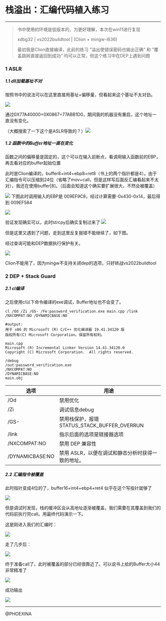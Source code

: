 # 栈溢出：汇编代码植入练习

---

> 书中使用的环境是低版本的，为更好理解，本次在win11进行复现
> 
> xdbg32 | vs2022buildtool | (Clion + mingw-i636)
> 
> 最初我是Clion直接编译，此前的练习 ”溢出使错误密码也输出正确“ 和 ”覆盖跳转直接返回到成功“ 均可以正常，但这个练习中在DEP上遇到问题

### 1 ASLR

##### 1.1 dll加载基址不对

按照书中的说法可以在这里直接用基址+偏移量，但看起来这个基址不太对劲。

![](../images/2024-09-29-10-44-54-image.png)

通过0X77A40000+0X0867=77ABB1D0，期间我的机器没有重启，这个地址一直没有变化。

（大概搜索了一下这个是ASLR导致的？）![](../images/2024-09-29-10-43-29-image.png)

##### 1.2 函数中的Buffer地址一直在变化

函数之间的偏移量是固定的，这个可以在输入前断点，看调用输入函数前的EBP，再去看对应的buffer起始位置

此时是Clion编译的，buffer8+int4+ebp8+ret8（书上的两个指针都是4）。由于汇编指令可以压缩到24位（省略了mov+call，但是这样写后面反汇编看起来不太对），我还在使用buffer[8]。（后面会知道这个确实要扩展很大，不然会被覆盖）

![](../images/2024-09-29-11-17-44-image.png)
下图此时调用输入的EBP是 009EF9C8，经过计算需要-0x430-0x14，最后得到 009EF584

![](../images/2024-09-29-11-02-06-image.png)

验证发现确实可以，此时strcpy后确实复制过来了
![](../images/2024-09-29-11-03-52-image.png)

但是这里又遇到了问题，走到这里反复报错不能继续了，如下图。

经过查询可能和DEP数据执行保护有关。

![](../images/2024-09-29-11-07-29-image.png)

Clion不能用了，因为mingw不支持关闭dep的选项，只好转战vs2022buildtool

### 2 DEP + Stack Guard

##### 2.1 cl编译

之后使用cl以下命令编译的exe调试，Buffer地址也不会变了。

```shell
cl /Od /Zi /GS- /Fe:password_verification.exe main.cpp /link /NXCOMPAT:NO /DYNAMICBASE:NO

#output:
用于 x86 的 Microsoft (R) C/C++ 优化编译器 19.41.34120 版
版权所有(C) Microsoft Corporation。保留所有权利。

main.cpp
Microsoft (R) Incremental Linker Version 14.41.34120.0
Copyright (C) Microsoft Corporation.  All rights reserved.

/debug
/out:password_verification.exe
/NXCOMPAT:NO
/DYNAMICBASE:NO
main.obj
```

| 选项              | 用途                                  |
| --------------- | ----------------------------------- |
| /Od             | 禁用优化                                |
| /Zi             | 调试信息debug                           |
| /GS-            | 禁用栈保护，报错STATUS_STACK_BUFFER_OVERRUN |
| /link           | 指示后面的选项是链接器选项                       |
| /NXCOMPAT:NO    | 禁用 DEP 兼容性                          |
| /DYNAMICBASE:NO | 禁用 ASLR，以便在调试和静态分析时获得一致的地址。         |

##### 2.2 汇编指令被覆盖

此时指针变成4位的了，buffer16+int4+ebp4+ret4 似乎在这个写指针就够了

![](../images/2024-09-29-11-34-02-image.png)

但是调试时发现，栈的缓冲区会从高地址逐渐被覆盖，我们需要在其覆盖到我们的代码前执行完call。用最终代码演示一下。

这是刚进入我们的汇编时：

![](../images/2024-09-29-11-37-26-image.png)

走了几步后：

![](../images/2024-09-29-11-39-02-image.png)

终于准备call了，此时被覆盖的部分已经很靠近了。可以说书上给的Buffer大小44非常精准了

![](../images/2024-09-29-11-39-39-image.png)

成功输出

![](../images/2024-09-29-11-41-01-image.png)

---

@PHOEXINA
